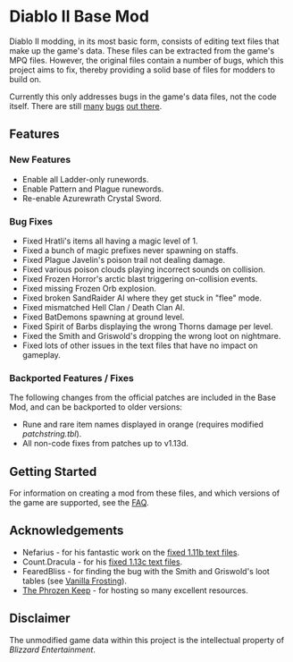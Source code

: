 # Diablo II Base Mod

Diablo II modding, in its most basic form, consists of editing text files that make up the game's data. These files can be extracted from the game's MPQ files. However, the original files contain a number of bugs, which this project aims to fix, thereby providing a solid base of files for modders to build on.

Currently this only addresses bugs in the game's data files, not the code itself. There are still [many](https://us.battle.net/forums/en/bnet/topic/20752488250) [bugs](https://us.battle.net/forums/en/bnet/topic/20745264496) [out there](https://us.battle.net/forums/en/d3/topic/6037267083).

## Features

### New Features

 - Enable all Ladder-only runewords.
 - Enable Pattern and Plague runewords.
 - Re-enable Azurewrath Crystal Sword.

### Bug Fixes

 - Fixed Hratli's items all having a magic level of 1.
 - Fixed a bunch of magic prefixes never spawning on staffs.
 - Fixed Plague Javelin's poison trail not dealing damage.
 - Fixed various poison clouds playing incorrect sounds on collision.
 - Fixed Frozen Horror's arctic blast triggering on-collision events.
 - Fixed missing Frozen Orb explosion.
 - Fixed broken SandRaider AI where they get stuck in "flee" mode.
 - Fixed mismatched Hell Clan / Death Clan AI.
 - Fixed BatDemons spawning at ground level.
 - Fixed Spirit of Barbs displaying the wrong Thorns damage per level.
 - Fixed the Smith and Griswold's dropping the wrong loot on nightmare.
 - Fixed lots of other issues in the text files that have no impact on gameplay.

### Backported Features / Fixes

The following changes from the official patches are included in the Base Mod, and can be backported to older versions:

 - Rune and rare item names displayed in orange (requires modified *patchstring.tbl*).
 - All non-code fixes from patches up to v1.13d.

## Getting Started

For information on creating a mod from these files, and which versions of the game are supported, see the [FAQ](docs/FAQ.md).

## Acknowledgements

 - Nefarius - for his fantastic work on the [fixed 1.11b text files](http://d2mods.info/filecenter/dload.php?action=file&file_id=1365).
 - Count.Dracula - for his [fixed 1.13c text files](http://d2mods.info/forum/viewtopic.php?f=5&t=56033).
 - FearedBliss - for finding the bug with the Smith and Griswold's loot tables (see [Vanilla Frosting](https://github.com/fearedbliss/Diablo-II--Vanilla-Frosting)).
 - [The Phrozen Keep](http://d2mods.info/) - for hosting so many excellent resources.

## Disclaimer

The unmodified game data within this project is the intellectual property of *Blizzard Entertainment*.
